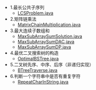 
- 1.最长公共子序列
    + [LCSProblem.java](./solution/LCSProblem.java)
- 2.矩阵链乘法
    + [MatrixChainMultiplication.java](./solution/MatrixChainMultiplication.java)
- 3.最大连续子数组和
    + [MaxSubArraySumSolution.java](./solution/MaxSubArraySumSolution.java)
    + [MaxSubArraySumDAC.java](./solution/MaxSubArraySumDAC.java)
    + [MaxSubArraySumDP.java](./solution/MaxSubArraySumDP.java)
- 4.最优二叉搜索树的构造
    + [OptimalBSTree.java](./solution/OptimalBSTree.java)
- 5.二叉树先序、中序、后序（非递归实现）
    + [BTreeTraverse.java](./solution/BTreeTraverse.java)
- 6.判断一个字符串中是否有重复字符
    + [RepeatCharInString.java](./solution/RepeatCharInString.java)